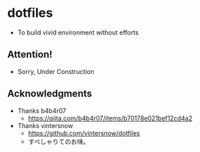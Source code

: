 # dotfiles
- To build vivid environment without efforts

## Attention!
- Sorry, Under Construction

## Acknowledgments
- Thanks b4b4r07
  - https://qiita.com/b4b4r07/items/b70178e021bef12cd4a2
- Thanks vintersnow
  - https://github.com/vintersnow/dotfiles
  - すぺしゃりてのお味。